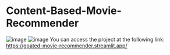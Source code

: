 # Content-Based-Movie-Recommender
![image](https://github.com/user-attachments/assets/2206b24e-94cf-4e32-a12d-b558cedfdcf4)
![image](https://github.com/user-attachments/assets/68c4e6c4-f781-4b71-8e76-52be3692a998)
You can access the project at the following link: https://goated-movie-recommender.streamlit.app/
